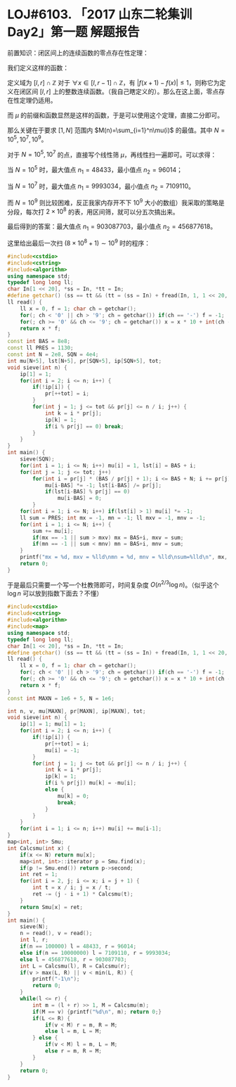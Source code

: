 # LOJ#6103. 「2017 山东二轮集训 Day2」第一题 解题报告

前置知识：闭区间上的连续函数的零点存在性定理：

我们定义这样的函数：

定义域为 $[l,r]\cap \mathbb Z$ 对于 $\forall x \in [l,r-1]\cap \mathbb Z$，有 $|f(x+1)-f(x)|\le 1$，则称它为定义在闭区间 $[l,r]$ 上的整数连续函数。（我自己瞎定义的）。那么在这上面，零点存在性定理仍适用。

而 $\mu$ 的前缀和函数显然是这样的函数，于是可以使用这个定理，直接二分即可。

那么关键在于要求 $[1,N]$ 范围内 $M(n)=\sum_{i=1}^n\mu(i)$ 的最值。其中 $N=10^5,10^7,10^9$。

对于 $N=10^5,10^7$ 的点，直接写个线性筛 $\mu$，再线性扫一遍即可。可以求得：

当 $N=10^5$ 时，最大值点 $n_1=48433$，最小值点 $n_2=96014$；

当 $N=10^7$ 时，最大值点 $n_1=9993034$，最小值点 $n_2=7109110$。

而 $N=10^9$ 则比较困难，反正我家内存开不下 $10^9$ 大小的数组）我采取的策略是分段，每次打 $2\times 10^8$ 的表，用区间筛，就可以分五次搞出来。

最后得到的答案：最大值点 $n_1=903087703$，最小值点 $n_2=456877618$。

这里给出最后一次扫 $(8\times 10^8+1)\sim 10^9$ 时的程序：

```cpp
#include<cstdio>
#include<cstring>
#include<algorithm>
using namespace std;
typedef long long ll;
char In[1 << 20], *ss = In, *tt = In;
#define getchar() (ss == tt && (tt = (ss = In) + fread(In, 1, 1 << 20, stdin), ss == tt) ? EOF : *ss++)
ll read() {
	ll x = 0, f = 1; char ch = getchar();
	for(; ch < '0' || ch > '9'; ch = getchar()) if(ch == '-') f = -1;
	for(; ch >= '0' && ch <= '9'; ch = getchar()) x = x * 10 + int(ch - '0');
	return x * f;
}
const int BAS = 8e8;
const ll PRES = 1130;
const int N = 2e8, SQN = 4e4;
int mu[N+5], lst[N+5], pr[SQN+5], ip[SQN+5], tot;
void sieve(int n) {
	ip[1] = 1;
	for(int i = 2; i <= n; i++) {
		if(!ip[i]) {
			pr[++tot] = i;
		}
		for(int j = 1; j <= tot && pr[j] <= n / i; j++) {
			int k = i * pr[j];
			ip[k] = 1;
			if(i % pr[j] == 0) break;
		}
	}
}
int main() {
	sieve(SQN);
	for(int i = 1; i <= N; i++)	mu[i] = 1, lst[i] = BAS + i;
	for(int j = 1; j <= tot; j++)
		for(int i = pr[j] * (BAS / pr[j] + 1); i <= BAS + N; i += pr[j]) {
			mu[i-BAS] *= -1; lst[i-BAS] /= pr[j];
			if(lst[i-BAS] % pr[j] == 0)
				mu[i-BAS] = 0;
		}
	for(int i = 1; i <= N; i++) if(lst[i] > 1) mu[i] *= -1;
	ll sum = PRES; int mx = -1, mn = -1; ll mxv = -1, mnv = -1;
	for(int i = 1; i <= N; i++) {
		sum += mu[i];
		if(mx == -1 || sum > mxv) mx = BAS+i, mxv = sum;
		if(mn == -1 || sum < mnv) mn = BAS+i, mnv = sum;
	}
	printf("mx = %d, mxv = %lld\nmn = %d, mnv = %lld\nsum=%lld\n", mx, mxv, mn, mnv, sum);
	return 0;
}
```

于是最后只需要一个写一个杜教筛即可，时间复杂度 $O(n^{2/3}\log n)$。（似乎这个 $\log n$ 可以放到指数下面去？不懂）

```cpp
#include<cstdio>
#include<cstring>
#include<algorithm>
#include<map>
using namespace std;
typedef long long ll;
char In[1 << 20], *ss = In, *tt = In;
#define getchar() (ss == tt && (tt = (ss = In) + fread(In, 1, 1 << 20, stdin), ss == tt) ? EOF : *ss++)
ll read() {
	ll x = 0, f = 1; char ch = getchar();
	for(; ch < '0' || ch > '9'; ch = getchar()) if(ch == '-') f = -1;
	for(; ch >= '0' && ch <= '9'; ch = getchar()) x = x * 10 + int(ch - '0');
	return x * f;
}
const int MAXN = 1e6 + 5, N = 1e6;

int n, v, mu[MAXN], pr[MAXN], ip[MAXN], tot;
void sieve(int n) {
	ip[1] = 1; mu[1] = 1;
	for(int i = 2; i <= n; i++) {
		if(!ip[i]) {
			pr[++tot] = i;
			mu[i] = -1;
		}
		for(int j = 1; j <= tot && pr[j] <= n / i; j++) {
			int k = i * pr[j];
			ip[k] = 1;
			if(i % pr[j]) mu[k] = -mu[i];
			else {
				mu[k] = 0;
				break;
			}
		}
	}
	for(int i = 1; i <= n; i++) mu[i] += mu[i-1];
}
map<int, int> Smu;
int Calcsmu(int x) {
	if(x <= N) return mu[x];
	map<int, int>::iterator p = Smu.find(x);
	if(p != Smu.end()) return p->second;
	int ret = 1;
	for(int i = 2, j; i <= x; i = j + 1) {
		int t = x / i; j = x / t;
		ret -= (j - i + 1) * Calcsmu(t);
	}
	return Smu[x] = ret;
}
int main() {
	sieve(N);
	n = read(), v = read();
	int l, r;
	if(n == 100000) l = 48433, r = 96014;
	else if(n == 10000000) l = 7109110, r = 9993034;
	else l = 456877618, r = 903087703;
	int L = Calcsmu(l), R = Calcsmu(r);
	if(v > max(L, R) || v < min(L, R)) {
		printf("-1\n");
		return 0;
	}
	while(l <= r) {
		int m = (l + r) >> 1, M = Calcsmu(m);
		if(M == v) {printf("%d\n", m); return 0;}
		if(L <= R) {
			if(v < M) r = m, R = M;
			else l = m, L = M;
		} else {
			if(v < M) l = m, L = M;
			else r = m, R = M;
		}
	}
	return 0;
}
```
